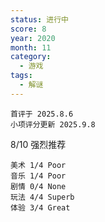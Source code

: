 ```yaml
---
status: 进行中
score: 8
year: 2020
month: 11
category:
  - 游戏
tags:
  - 解谜
---
```

	首评于 2025.8.6
	小项评分更新 2025.9.8

8/10 强烈推荐

```
美术 1/4 Poor
音乐 1/4 Poor
剧情 0/4 None
玩法 4/4 Superb
体验 3/4 Great
```

